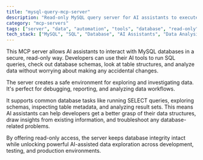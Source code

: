 ```yaml
---
title: "mysql-query-mcp-server"
description: "Read-only MySQL query server for AI assistants to execute queries and explore database structures directly from AI tools."
category: "mcp-servers"
tags: ["server", "data", "automation", "tools", "database", "read-only", "AI interaction", "query execution"]
tech_stack: ["MySQL", "SQL", "Database", "AI Assistants", "Data Analysis", "Data Exploration"]
---
```


This MCP server allows AI assistants to interact with MySQL databases in a secure, read-only way. Developers can use their AI tools to run SQL queries, check out database schemas, look at table structures, and analyze data without worrying about making any accidental changes.

The server creates a safe environment for exploring and investigating data. It's perfect for debugging, reporting, and analyzing data workflows.

It supports common database tasks like running SELECT queries, exploring schemas, inspecting table metadata, and analyzing result sets. This means AI assistants can help developers get a better grasp of their data structures, draw insights from existing information, and troubleshoot any database-related problems.

By offering read-only access, the server keeps database integrity intact while unlocking powerful AI-assisted data exploration across development, testing, and production environments.